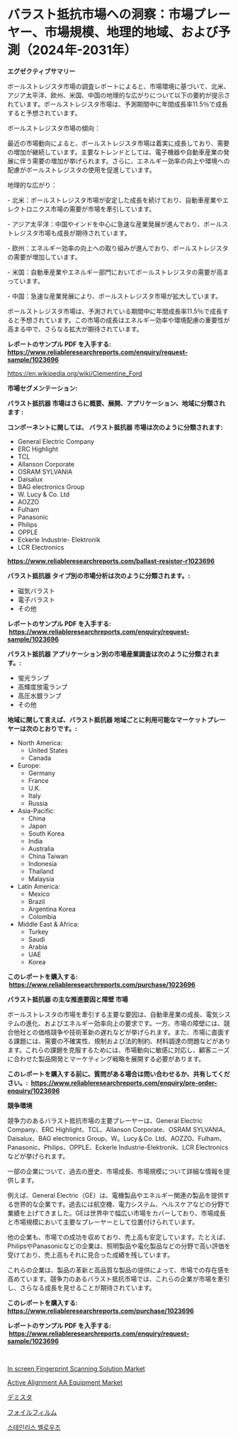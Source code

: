 <p><h1>バラスト抵抗市場への洞察：市場プレーヤー、市場規模、地理的地域、および予測（2024年-2031年）</h1></p><p><strong>エグゼクティブサマリー</strong></p>
<p><p>ボールストレジスタ市場の調査レポートによると、市場環境に基づいて、北米、アジア太平洋、欧州、米国、中国の地理的な広がりについて以下の要約が提示されています。ボールストレジスタ市場は、予測期間中に年間成長率11.5％で成長すると予想されています。</p><p>ボールストレジスタ市場の傾向：</p><p>最近の市場動向によると、ボールストレジスタ市場は着実に成長しており、需要の増加が継続しています。主要なトレンドとしては、電子機器や自動車産業の発展に伴う需要の増加が挙げられます。さらに、エネルギー効率の向上や環境への配慮がボールストレジスタの使用を促進しています。</p><p>地理的な広がり：</p><p>- 北米：ボールストレジスタ市場が安定した成長を続けており、自動車産業やエレクトロニクス市場の需要が市場を牽引しています。</p><p>- アジア太平洋：中国やインドを中心に急速な産業発展が進んでおり、ボールストレジスタ市場も成長が期待されています。</p><p>- 欧州：エネルギー効率の向上への取り組みが進んでおり、ボールストレジスタの需要が増加しています。</p><p>- 米国：自動車産業やエネルギー部門においてボールストレジスタの需要が高まっています。</p><p>- 中国：急速な産業発展により、ボールストレジスタ市場が拡大しています。</p><p>ボールストレジスタ市場は、予測されている期間中に年間成長率11.5％で成長すると予想されています。この市場の成長はエネルギー効率や環境配慮の重要性が高まる中で、さらなる拡大が期待されています。</p></p>
<p><strong>レポートのサンプル PDF を入手する: <a href="https://www.reliableresearchreports.com/enquiry/request-sample/1023696">https://www.reliableresearchreports.com/enquiry/request-sample/1023696</a></strong></p>
<p><a href="https://en.wikipedia.org/wiki/Clementine_Ford">https://en.wikipedia.org/wiki/Clementine_Ford</a></p>
<p><strong>市場セグメンテーション:</strong></p>
<p><strong> バラスト抵抗器 市場はさらに概要、展開、アプリケーション、地域に分類されます :</strong></p>
<p><strong>コンポーネントに関しては、 バラスト抵抗器 市場は次のように分類されます: &nbsp;</strong></p>
<p><ul><li>General Electric Company</li><li>ERC Highlight</li><li>TCL</li><li>Allanson Corporate</li><li>OSRAM SYLVANIA</li><li>Daisalux</li><li>BAG electronics Group</li><li>W. Lucy & Co. Ltd</li><li>AOZZO</li><li>Fulham</li><li>Panasonic</li><li>Philips</li><li>OPPLE</li><li>Eckerle Industrie- Elektronik</li><li>LCR Electronics</li></ul></p>
<p><strong><a href="https://www.reliableresearchreports.com/ballast-resistor-r1023696">https://www.reliableresearchreports.com/ballast-resistor-r1023696</a></strong></p>
<p><strong> バラスト抵抗器 タイプ別の市場分析は次のように分類されます。:</strong></p>
<p><ul><li>磁気バラスト</li><li>電子バラスト</li><li>その他</li></ul></p>
<p><strong>レポートのサンプル PDF を入手する: &nbsp;<a href="https://www.reliableresearchreports.com/enquiry/request-sample/1023696">https://www.reliableresearchreports.com/enquiry/request-sample/1023696</a></strong></p>
<p><strong> バラスト抵抗器 アプリケーション別の市場産業調査は次のように分類されます。:</strong></p>
<p><ul><li>蛍光ランプ</li><li>高輝度放電ランプ</li><li>高圧水銀ランプ</li><li>その他</li></ul></p>
<p><strong>地域に関して言えば、バラスト抵抗器 地域ごとに利用可能なマーケットプレーヤーは次のとおりです。:</strong></p>
<p><ul>
    <li>
        North America:
        <ul>
            <li>United States</li>
            <li>Canada</li>
        </ul>
    </li>
    <li>
        Europe:
        <ul>
            <li>Germany</li>
            <li>France</li>
            <li>U.K.</li>
            <li>Italy</li>
            <li>Russia</li>
        </ul>
    </li>
    <li>
        Asia-Pacific:
        <ul>
            <li>China</li>
            <li>Japan</li>
            <li>South Korea</li>
            <li>India</li>
            <li>Australia</li>
            <li>China Taiwan</li>
            <li>Indonesia</li>
            <li>Thailand</li>
            <li>Malaysia</li>
        </ul>
    </li>
    <li>
        Latin America:
        <ul>
            <li>Mexico</li>
            <li>Brazil</li>
            <li>Argentina Korea</li>
            <li>Colombia</li>
        </ul>
    </li>
    <li>
        Middle East & Africa:
        <ul>
            <li>Turkey</li>
            <li>Saudi</li>
            <li>Arabia</li>
            <li>UAE</li>
            <li>Korea</li>
        </ul>
    </li>
    </ul></p>
<p><strong>このレポートを購入する: &nbsp;<a href="https://www.reliableresearchreports.com/purchase/1023696">https://www.reliableresearchreports.com/purchase/1023696</a></strong></p>
<p><strong>バラスト抵抗器 の主な推進要因と障壁 市場</strong></p>
<p><p>ボールストレスタの市場を牽引する主要な要因は、自動車産業の成長、電気システムの進化、およびエネルギー効率向上の要求です。一方、市場の障壁には、競合他社との価格競争や技術革新の遅れなどが挙げられます。また、市場に直面する課題には、需要の不確実性、規制および法的制約、材料調達の問題などがあります。これらの課題を克服するためには、市場動向に敏感に対応し、顧客ニーズに合わせた製品開発とマーケティング戦略を展開する必要があります。</p></p>
<p><strong>このレポートを購入する前に、質問がある場合は問い合わせるか、共有してください。:&nbsp; <a href="https://www.reliableresearchreports.com/enquiry/pre-order-enquiry/1023696">https://www.reliableresearchreports.com/enquiry/pre-order-enquiry/1023696</a></strong></p>
<p><strong>競争環境</strong></p>
<p><p>競争力のあるバラスト抵抗市場の主要プレーヤーは、General Electric Company、ERC Highlight、TCL、Allanson Corporate、OSRAM SYLVANIA、Daisalux、BAG electronics Group、W。Lucy＆Co. Ltd、AOZZO、Fulham、Panasonic、Philips、OPPLE、Eckerle Industrie-Elektronik、LCR Electronicsなどが挙げられます。</p><p>一部の企業について、過去の歴史、市場成長、市場規模について詳細な情報を提供します。</p><p>例えば、General Electric（GE）は、電機製品やエネルギー関連の製品を提供する世界的な企業です。過去には航空機、電力システム、ヘルスケアなどの分野で業績を上げてきました。GEは世界中で幅広い市場をカバーしており、市場成長と市場規模において主要なプレーヤーとして位置付けられています。</p><p>他の企業も、市場での成功を収めており、売上高も安定しています。たとえば、PhilipsやPanasonicなどの企業は、照明製品や電化製品などの分野で高い評価を受けており、売上高もそれに見合った成績を残しています。</p><p>これらの企業は、製品の革新と高品質な製品の提供によって、市場での存在感を高めています。競争力のあるバラスト抵抗市場では、これらの企業が市場を牽引し、さらなる成長を見せることが期待されています。</p></p>
<p><strong>このレポートを購入する: &nbsp; <a href="https://www.reliableresearchreports.com/purchase/1023696">https://www.reliableresearchreports.com/purchase/1023696</a></strong></p>
<p><strong>レポートのサンプル PDF を入手する: &nbsp;<a href="https://www.reliableresearchreports.com/enquiry/request-sample/1023696">https://www.reliableresearchreports.com/enquiry/request-sample/1023696</a></strong><strong></strong></p>
<p>&nbsp;</p>
<p><p><a href="https://github.com/kairirfan6/Market-Research-Report-List-1/blob/main/in-screen-fingerprint-scanning-solution-market.md">In screen Fingerprint Scanning Solution Market</a></p><p><a href="https://github.com/michealerrygz/Market-Research-Report-List-1/blob/main/active-alignment-aa-equipment-market.md">Active Alignment AA Equipment Market</a></p><p><a href="https://medium.com/@samiaahmed361/%E3%83%87%E3%83%9F%E3%82%B9%E3%82%BF%E3%83%BC%E5%B8%82%E5%A0%B4%E3%83%88%E3%83%AC%E3%83%B3%E3%83%89-%E3%83%87%E3%83%9F%E3%82%B9%E3%82%BF%E3%83%BC%E5%B8%82%E5%A0%B4%E3%81%AE%E8%A6%8B%E8%AD%98%E3%81%A8%E4%BA%88%E6%B8%AC%E5%88%86%E6%9E%90%E3%81%AB%E7%84%A6%E7%82%B9%E3%82%92%E5%BD%93%E3%81%A6%E3%82%8B-2024%E5%B9%B4-2031%E5%B9%B4-2ac132bd34b2">デミスタ</a></p><p><a href="https://github.com/DanykaKilback/Market-Research-Report-List-2/blob/main/93299469092.md">フォイルフィルム</a></p><p><a href="https://github.com/LuckeyCorbin/Market-Research-Report-List-1/blob/main/575326814238.md">스테인리스 벨로우즈</a></p></p>